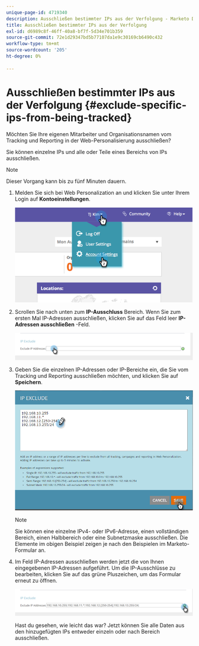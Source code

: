 ```yaml
---
unique-page-id: 4719340
description: Ausschließen bestimmter IPs aus der Verfolgung - Marketo Docs - Produktdokumentation
title: Ausschließen bestimmter IPs aus der Verfolgung
exl-id: d6989c8f-46ff-40a8-bf7f-5d34e701b359
source-git-commit: 72e1d29347bd5b77107da1e9c30169cb6490c432
workflow-type: tm+mt
source-wordcount: '205'
ht-degree: 0%

---
```


# Ausschließen bestimmter IPs aus der Verfolgung {#exclude-specific-ips-from-being-tracked}

Möchten Sie Ihre eigenen Mitarbeiter und Organisationsnamen vom Tracking und Reporting in der Web-Personalisierung ausschließen?

Sie können einzelne IPs und alle oder Teile eines Bereichs von IPs ausschließen.

>[!NOTE]
>
>Dieser Vorgang kann bis zu fünf Minuten dauern.

1. Melden Sie sich bei Web Personalization an und klicken Sie unter Ihrem Login auf **Kontoeinstellungen**.

   ![](assets/image2014-11-19-19-3a25-3a41.png)

1. Scrollen Sie nach unten zum **IP-Ausschluss** Bereich. Wenn Sie zum ersten Mal IP-Adressen ausschließen, klicken Sie auf das Feld leer **IP-Adressen ausschließen** -Feld.

   ![](assets/image2016-11-4-10-3a27-3a1.png)

1. Geben Sie die einzelnen IP-Adressen oder IP-Bereiche ein, die Sie vom Tracking und Reporting ausschließen möchten, und klicken Sie auf **Speichern**.

   ![](assets/exclude-ips-form-hands.png)

   >[!NOTE]
   >
   >Sie können eine einzelne IPv4- oder IPv6-Adresse, einen vollständigen Bereich, einen Halbbereich oder eine Subnetzmaske ausschließen. Die Elemente im obigen Beispiel zeigen je nach den Beispielen im Marketo-Formular an.

1. Im Feld IP-Adressen ausschließen werden jetzt die von Ihnen eingegebenen IP-Adressen aufgeführt. Um die IP-Ausschlüsse zu bearbeiten, klicken Sie auf das grüne Pluszeichen, um das Formular erneut zu öffnen.

   ![](assets/exclude-ips-after.png)

   Hast du gesehen, wie leicht das war? Jetzt können Sie alle Daten aus den hinzugefügten IPs entweder einzeln oder nach Bereich ausschließen.
